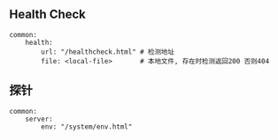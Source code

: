 ## Health Check

    common:
        health:
            url: "/healthcheck.html" # 检测地址
            file: <local-file>       # 本地文件, 存在时检测返回200 否则404


## 探针

    common:
        server:
            env: "/system/env.html"
